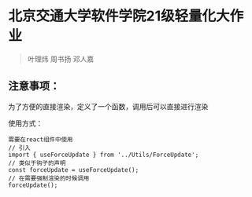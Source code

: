 # 北京交通大学软件学院21级轻量化大作业

> 叶理炜 周书扬 邓人嘉



## 注意事项：

为了方便的直接渲染，定义了一个函数，调用后可以直接进行渲染

使用方式：

```
需要在react组件中使用
// 引入
import { useForceUpdate } from '../Utils/ForceUpdate';
// 类似于钩子的声明
const forceUpdate = useForceUpdate();
// 在需要强制渲染的时候调用
forceUpdate();
```


